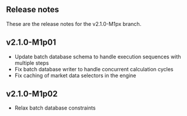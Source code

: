 Release notes
-------------
These are the release notes for the v2.1.0-M1px branch.


v2.1.0-M1p01
------------
- Update batch database schema to handle execution sequences with multiple steps
- Fix batch database writer to handle concurrent calculation cycles
- Fix caching of market data selectors in the engine


v2.1.0-M1p02
------------
- Relax batch database constraints
